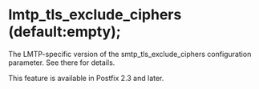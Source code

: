 # lmtp_tls_exclude_ciphers (default:empty); 

 The LMTP-specific version of the smtp_tls_exclude_ciphers
configuration parameter.  See there for details. 

 This feature is available in Postfix 2.3 and later. 


